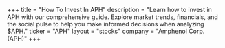 +++
title = "How To Invest In APH"
description = "Learn how to invest in APH with our comprehensive guide. Explore market trends, financials, and the social pulse to help you make informed decisions when analyzing $APH."
ticker = "APH"
layout = "stocks"
company = "Amphenol Corp. (APH)"
+++


